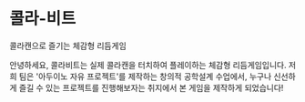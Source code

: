 # 콜라-비트
콜라캔으로 즐기는 체감형 리듬게임

안녕하세요, 콜라비트는 실제 콜라캔을 터치하여 플레이하는 체감형 리듬게임입니다. 저희 팀은 '아두이노 자유 프로젝트'를 제작하는 창의적 공학설계 수업에서, 누구나 신선하게 즐길 수 있는 프로젝트를 진행해보자는 취지에서 본 게임을 제작하게 되었습니다!
